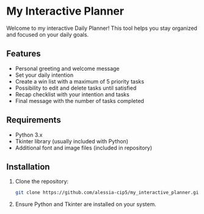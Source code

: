 # My Interactive Planner

Welcome to my interactive Daily Planner! This tool helps you stay organized and focused on your daily goals.

## Features
- Personal greeting and welcome message
- Set your daily intention
- Create a win list with a maximum of 5 priority tasks
- Possibility to edit and delete tasks until satisfied
- Recap checklist with your intention and tasks
- Final message with the number of tasks completed

## Requirements
- Python 3.x
- Tkinter library (usually included with Python)
- Additional font and image files (included in repository)

## Installation
1. Clone the repository:
   ```bash
   git clone https://github.com/alessia-cip5/my_interactive_planner.git
2. Ensure Python and Tkinter are installed on your system.
